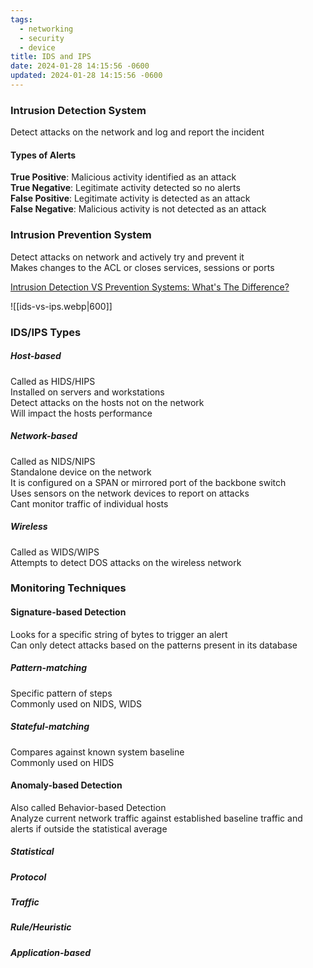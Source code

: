```yaml
---
tags:
  - networking
  - security
  - device
title: IDS and IPS
date: 2024-01-28 14:15:56 -0600
updated: 2024-01-28 14:15:56 -0600
---
```


### Intrusion Detection System
Detect attacks on the network and log and report the incident

#### Types of Alerts
**True Positive**: Malicious activity identified as an attack  
**True Negative**: Legitimate activity detected so no alerts  
**False Positive**: Legitimate activity is detected as an attack  
**False Negative**: Malicious activity is not detected as an attack

### Intrusion Prevention System  
Detect attacks on network and actively try and prevent it  
Makes changes to the ACL or closes services, sessions or ports

[Intrusion Detection VS Prevention Systems: What's The Difference?](https://purplesec.us/intrusion-detection-vs-intrusion-prevention-systems/)

![[ids-vs-ips.webp|600]]

### IDS/IPS Types

##### Host-based
Called as HIDS/HIPS  
Installed on servers and workstations  
Detect attacks on the hosts not on the network  
Will impact the hosts performance

##### Network-based
Called as NIDS/NIPS  
Standalone device on the network  
It is configured on a SPAN or mirrored port of the backbone switch  
Uses sensors on the network devices to report on attacks  
Cant monitor traffic of individual hosts

##### Wireless
Called as WIDS/WIPS  
Attempts to detect DOS attacks on the wireless network

### Monitoring Techniques

#### Signature-based Detection
Looks for a specific string of bytes to trigger an alert  
Can only detect attacks based on the patterns present in its database

##### Pattern-matching
Specific pattern of steps  
Commonly used on NIDS, WIDS

##### Stateful-matching
Compares against known system baseline  
Commonly used on HIDS

#### Anomaly-based Detection
Also called Behavior-based Detection  
Analyze current network traffic against established baseline traffic and alerts if outside the statistical average

##### Statistical
##### Protocol
##### Traffic
##### Rule/Heuristic
##### Application-based
